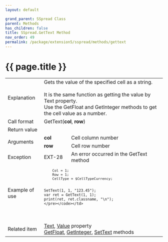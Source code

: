 ```yaml
---
layout: default

grand_parent: SSpread Class
parent: Methods
has_children: false
title: SSpread.GetText Method
nav_order: 49
permalink: /package/extension5/sspread/methods/gettext
---
```

# {{ page.title }}

<table>
  <tr>
    <td>Explanation</td>
    <td colspan="2">Gets the value of the specified cell as a string.<br><br>It is the same function as getting the value by Text property.<br>Use the GetFloat and GetInteger methods to get the cell value as a number.</td>
  </tr>
  <tr>
    <td>Call format</td>
    <td colspan="2">GetText(<b>col</b>, <b>row</b>)</td>
  </tr>
  <tr>
    <td>Return value</td>
    <td colspan="2"></td>
  </tr>  
  <tr>
    <td rowspan="2">Arguments</td>
    <td><b>col</b></td>
    <td>Cell column number</td>
  </tr>
  <tr>
    <td><b>row</b></td>
    <td>Cell row number</td>
  </tr>
  <tr>
    <td>Exception</td>
    <td>EXT-28</td>
    <td>An error occurred in the GetText method</td>
  </tr>
  <tr>
    <td>Example of use</td>
    <td colspan="2"><code><pre>
    Col = 1;
    Row = 1;
    CellType = $CellTypeCurrency;
    
    SetText(1, 1, "123.45");
    var ret = GetText(1, 1);
    print(ret, ret.classname, "\n");
    </pre></code></td>
  </tr>
  <tr>
    <td>Related item</td>
    <td colspan="2"><a href="/package/extension5/sspread/properties/text">Text</a>, <a href="/package/extension5/sspread/properties/value">Value</a> property<br><a href="/package/extension5/sspread/methods/getfloat">GetFloat</a>, <a href="/package/extension5/sspread/methods/getinteger">GetInteger</a>, <a href="/package/extension5/sspread/methods/settext">SetText</a> methods</td>
  </tr>
</table>
